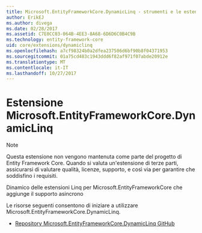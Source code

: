 ```yaml
---
title: Microsoft.EntityFrameworkCore.DynamicLinq - strumenti e le estensioni - EF Core
author: ErikEJ
ms.author: divega
ms.date: 02/28/2017
ms.assetid: C7E0CC03-064B-4EE3-8A68-6D6D6C0B4C9B
ms.technology: entity-framework-core
uid: core/extensions/dynamiclinq
ms.openlocfilehash: a7cf98324b0a2dfea237506d6bf90b8f04371953
ms.sourcegitcommit: 01a75cd483c1943ddd6f82af971f07abde20912e
ms.translationtype: MT
ms.contentlocale: it-IT
ms.lasthandoff: 10/27/2017
---
```

# <a name="microsoftentityframeworkcoredynamiclinq-extension"></a>Estensione Microsoft.EntityFrameworkCore.DynamicLinq

> [!NOTE]  
> Questa estensione non vengono mantenuta come parte del progetto di Entity Framework Core. Quando si valuta un'estensione di terze parti, assicurarsi di valutare qualità, licenze, supporto, e così via per garantire che soddisfino i requisiti.

Dinamico delle estensioni Linq per Microsoft.EntityFrameworkCore che aggiunge il supporto asincrono

Le risorse seguenti consentono di iniziare a utilizzare Microsoft.EntityFrameworkCore.DynamicLinq.
* [Repository Microsoft.EntityFrameworkCore.DynamicLinq GitHub](https://github.com/StefH/System.Linq.Dynamic.Core/)
